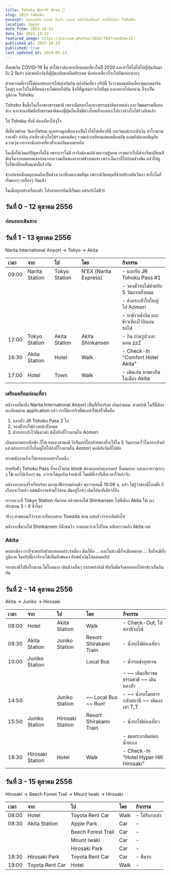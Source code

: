 ```yaml
---
title: Tohoku North Area 🍎
slug: 2023-tohoku
excerpt: กินแอปเปิล หลงป่า นั่งเรือ เจอหมี ชมใบไม้เปลี่ยนสี กับที่นี่ที่เดียว Tohoku
location: Japan
date_from: 2023-10-12
date_to: 2023-10-22
featured_image: https://picsum.photos/1024/768?random=12
published_at: 2023-10-23
published: true
last_updated_at: 2024-05-23
---
```


ตั้งแต่เกิด COVID-19 ขึ้น ทำให้เราต้องยกเลิกแผนเที่ยวในปี 2020 และทำให้ไม่ได้ไปญี่ปุ่นกันมาถึง 2 ปีแล้ว และพอถึงวันทึ่ญี่ปุ่นกลับมาเปิดประเทศ นักท่องเที่ยวก็จะไปกันเยอะมากๆ

ด้วยความที่เราก็ไม่ค่อยชอบการไปแย่งกันกิน แย่งกันเที่ยว ทริปนี้ จึงวางแผนหลีกเลี่ยงจุดแลนมาร์คใหญ่ๆ และไปในที่ที่คนน่าจะไม่ค่อยไปกัน ซึ่งที่ที่ดูเหมาะจะไปที่สุด และอยากไปมานาน ก็จะเป็นภูมิภาค Tohoku

Tohoku ขึ้นชื่อในเรื่องของธรรมชาติ เพราะมีมรดกโลกทางธรรมชาติหลายแห่ง และวัฒนธรรมที่แตกต่าง หากจะมาสัมผัสกับธรรมชาติของญี่ปุ่นก็คงไม่มีช่วงไหนที่จะเหมาะไปกว่าช่วงใบไม้ร่วงอีกแล้ว

ไป Tohoku ทั้งที ต้องเที่ยวให้จุใจ

ที่เที่ยวพร้อม วันลาก็พร้อม ทุกอย่างดูเหมือนจะเป็นใจให้ไปเที่ยวที่นี่ ยกเว้นแต่กระเป๋าเงิน ค่าโรงแรม ราคาตั๋ว ค่ากิน ค่าเที่ยวช่วงใบไม้ร่วงตอนพีคๆ รวมแล้วเหยียบแสนเหมือนกัน แถมยังต้องเผชิญกับความวุ่นวายจากนักท่องเที่ยวที่จะมากันมากมายอีก

ในเมื่อใช้เงินแก้ปัญหาไม่ได้ เพราะเราไม่มี เราจึงต้องแก้ด้วยความรู้แทน เราพบว่าใบไม้จะเริ่มเปลี่ยนสีมักเริ่มจากบนยอดเขาก่อนจากความเย็นของอากาศข้างบนเขา เพราะงั้นเราก็ไปก่อนช่วงพีค แล้วไปดูใบไม้เปลี่ยนสีบนเขาก็แล้วกัน

ช่วงปลายเดือนตุลาคมถือเป็นช่วงเวลาที่เหมาะสมที่สุด เพราะมีวันหยุดที่ช่วยประหยัดวันลา ฮกไกโดก็เริ่มแดงๆ เหลืองๆ กันแล้ว

ในเมื่อทุกอย่างเริ่มลงตัว โปรสายการบินก็เริ่มมา แม้จะยังไม่ชัวร์

## วันที่ 0 - 12 ตุลาคม 2556

### ก่อนออกเดินทาง

## วันที่ 1 - 13 ตุลาคม 2556

Narita International Airport → Tokyo → Akita

| เวลา  | จาก            | ไป            | โดย                   | กิจกรรม                                   |
| :---- | :------------- | :------------ | :-------------------- | :---------------------------------------- |
| 09:00 | Narita Station | Tokyo Station | N'EX (Narita Express) | - แลกรับ JR Tohoku Pass #1                |
|       |                |               |                       | - จองตั๋วรถไฟสำหรับ 5 วันแรกทั้งหมด       |
|       |                |               |                       | - ส่งกระเป๋าใบใหญ่ไป Aomori               |
|       |                |               |                       | - หาข้าวเช้ากิน และข้าวเที่ยงไว้กินบนรถไฟ |
| 12:00 | Tokyo Station  | Akita Station | Akita Shinkansen      | - กิน ถ่านรูป และนอน zzZ                  |
| 16:30 | Akita Station  | Hotel         | Walk                  | - Check-In "Comfort Hotel Akita"          |
| 17:00 | Hotel          | Town          | Walk                  | - เดินเล่น หาของกินในเมือง Akita          |

### เตรียมพร้อมก่อนเที่ยว

หลังจากที่มาถึง Narita International Airport เป็นที่เรียบร้อย เดินผ่านตม. ตามปกติ ในปีนี้มีลงทะเบียนผ่าน application แล้ว
เราก็มีภารกิจที่ต้องทำให้เสร็จสิ้นคือ

1. แลกตั๋ว JR Tohoku Pass 2 ใบ
2. จองตั๋วรถไฟล่วงหน้าทั้งหมด
3. ฝากกระเป๋าไว้ที่แมวดำ ส่งไปยังที่โรงแรมใน Aomori

เดินมาตามทางซักพัก ก็ไปเจอแมวดำพอดี จึงจัดการโยกย้ายของที่จะใช้ใน 5 วันแรกมาไว้ในกระเป๋าเป้ แล้วฝากกระเป๋าใบใหญ่ให้ไปส่งที่โรงแรมใน Aomori พอดีกับวันที่ไปพัก

ทางพนักงานก็จะให้กรอกเอกสารใบหนึ่ง

สำหรับตั๋ว Tohoku Pass ที่จองไว้ผ่าน klook ต้องแลกผ่านเคาเตอร์ ซึ่งคนเยอะ และแถวยาวมากๆๆ ใช้เวลาไปเกือบๆ ชม. กว่าจะได้คุยกับเจ้าหน้าที่ โชคดีที่เราก็เผื่อเวลาไว้แล้วจึง

หลังจากจองเสร็จเรียบร้อย มองนาฬิกาบนฝาผนัง พบว่าตอนนี้ 10:09 น. แล้ว ไม่รู้ว่าสถานีไกลมั้ย ก็เกือบจะวิ่งแล้ว แต่พนักงานห้ามไว้ก่อน มันอยู่ใกล้ๆ เดินไปนาทีเดียวก็ถึง

เราจะแวะที่ Tokyo Station กันก่อน แล้วต่อรถไฟ Shinkansen ไปที่เมือง Akita ใช้เวลาประมาณ 3 - 4 ชั่วโมง

จริงๆ ตามแผนก็ว่าจะแวะที่ทะเลสาบ Towada ก่อน แต่กลัวว่าจะกลับดึกไป

หลังจากขึ้นรถไฟ Shinkansen ก็นั่งชมวิว วางแผนว่าจะไปไหน หลับยาวจนถึง Akita เลย

### Akita

พอมาเมือง เราก็จะพบกับตัวมาสคอตประจำเมือง นั่นก็คือ … และในช่วงนี้ก็จะมีเทศกาล … ซึ่งก็จะมีทั้งภูมิภาค ในทริปนี้เราจึงจะได้เห็นยักษ์แดง ยักษ์น้ำเงินไปตลอดทริป

จากสถานีไปถึงโรงแรม ไม่ไกลมาก เดินช่วงเย็นๆ อากาศกำลังดี ฟ้าเริ่มมืดจึงค่อยออกไปหาข้าวเย็นกินกัน

## วันที่ 2 - 14 ตุลาคม 2556

Akita → Juniko → Hirosaki

| เวลา  | จาก              | ไป               | โดย                    | กิจกรรม                                     |
| :---- | :--------------- | :--------------- | :--------------------- | :------------------------------------------ |
| 08:00 | Hotel            | Akita Station    | Walk                   | - Check-Out, ไปสถานีรถไฟ                    |
| 08:30 | Akita Station    | Juniko Station   | Resort Shirakami Train | - นั่งรถไฟท่องเที่ยว                        |
| 10:00 | Juniko Station   |                  | Local Bus              | - นั่งรถเข้าอุทยาน                          |
|       |                  |                  |                        | - ~~ เดินเที่ยวชมธรรมชาติ ~~ เดินหลงป่า     |
| 14:50 |                  | Juniko Station   | ~~ Local Bus ~~ Run!   | - ~~ นั่งรถโดยสารกลับสถานี ~~ เดินลงเขา T_T |
| 15:50 | Juniko Station   | Hirosaki Station | Resort Shirakami Train | - นั่งรถไฟท่องเที่ยว                        |
|       |                  |                  |                        | - ชมพระอาทิตย์ตกน้ำทะเล                     |
| 18:30 | Hirosaki Station | Hotel            | Walk                   | - Check-In "Hotel Hyper Hill Hirosaki"      |

## วันที่ 3 - 15 ตุลาคม 2556

Hirosaki → Beech Forest Trail → Mount Iwaki → Hirosaki

| เวลา  | จาก             | ไป                 | โดย  | กิจกรรม       |
| :---- | :-------------- | :----------------- | :--- | :------------ |
| 08:00 | Hotel           | Toyota Rent Car    | Walk | - ไปรับรถเช่า |
| 08:30 | Akita Station   | Apple Park         | Car  | -             |
|       |                 | Beech Forest Trail | Car  | -             |
|       |                 | Mount Iwaki        | Car  | -             |
|       |                 | Hirosaki Park      | Car  | -             |
| 18:30 | Hirosaki Park   | Toyota Rent Car    | Car  | - คืนรถ       |
| 19:00 | Toyota Rent Car | Hotel              | Walk | -             |
